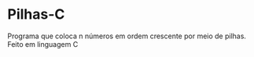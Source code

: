 # Pilhas-C
Programa que coloca n números em ordem crescente por meio de pilhas. Feito em linguagem C
